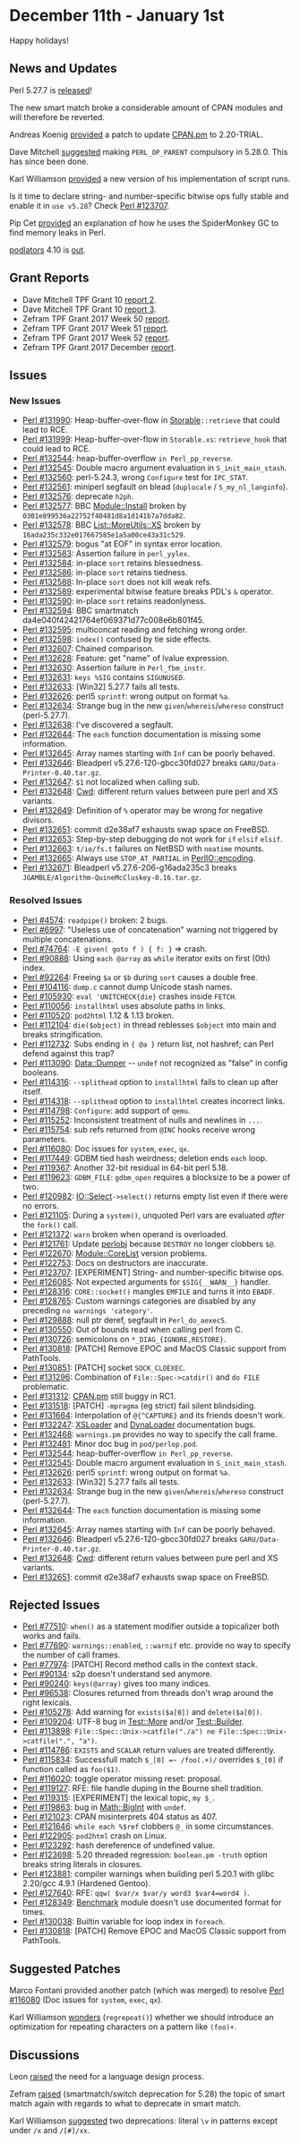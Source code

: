 # December 11th - January 1st

Happy holidays!

## News and Updates

Perl 5.27.7 is
[released](http://nntp.perl.org/group/perl.perl5.porters/248274)!

The new smart match broke a considerable amount of CPAN modules and
will therefore be reverted.

Andreas Koenig
[provided](http://nntp.perl.org/group/perl.perl5.porters/247938) a
patch to update [CPAN.pm](http://metacpan.org/pod/CPAN) to 2.20-TRIAL.

Dave Mitchell
[suggested](http://nntp.perl.org/group/perl.perl5.porters/248072)
making `PERL_OP_PARENT` compulsory in 5.28.0. This has since been
done.

Karl Williamson
[provided](http://nntp.perl.org/group/perl.perl5.porters/248095)
a new version of his implementation of script runs.

Is it time to declare string- and number-specific bitwise ops fully
stable and enable it in `use v5.28`? Check
[Perl #123707](http://rt.perl.org/Ticket/Display.html?id=123707).

Pip Cet
[provided](http://nntp.perl.org/group/perl.perl5.porters/247925)
an explanation of how he uses the SpiderMonkey GC to find memory leaks
in Perl.

[podlators](https://metacpan.org/release/podlators) 4.10 is
[out](http://nntp.perl.org/group/perl.perl5.porters/248401).

## Grant Reports

* Dave Mitchell TPF Grant 10
  [report 2](http://nntp.perl.org/group/perl.perl5.porters/248042).
* Dave Mitchell TPF Grant 10
  [report 3](http://nntp.perl.org/group/perl.perl5.porters/248045).
* Zefram TPF Grant 2017 Week 50
  [report](http://nntp.perl.org/group/perl.perl5.porters/248167).
* Zefram TPF Grant 2017 Week 51
  [report](http://nntp.perl.org/group/perl.perl5.porters/248383).
* Zefram TPF Grant 2017 Week 52
  [report](http://nntp.perl.org/group/perl.perl5.porters/248579).
* Zefram TPF Grant 2017 December
  [report](http://nntp.perl.org/group/perl.perl5.porters/248580).

## Issues


### New Issues

* [Perl #131990](http://rt.perl.org/Ticket/Display.html?id=131990):
  Heap-buffer-over-flow in
  [Storable](http://metacpan.org/pod/Storable)`::retrieve` that
  could lead to RCE.
* [Perl #131999](http://rt.perl.org/Ticket/Display.html?id=131999):
  Heap-buffer-over-flow in `Storable.xs`: `retrieve_hook` that could
  lead to RCE.
* [Perl #132544](http://rt.perl.org/Ticket/Display.html?id=132544):
  heap-buffer-overflow `in Perl_pp_reverse`.
* [Perl #132545](http://rt.perl.org/Ticket/Display.html?id=132545):
  Double macro argument evaluation in `S_init_main_stash`.
* [Perl #132560](http://rt.perl.org/Ticket/Display.html?id=132560):
  perl-5.24.3, wrong `Configure` test for `IPC_STAT`.
* [Perl #132561](http://rt.perl.org/Ticket/Display.html?id=132561):
  miniperl segfault on blead (`duplocale` / `S_my_nl_langinfo`).
* [Perl #132576](http://rt.perl.org/Ticket/Display.html?id=132576):
  deprecate `h2ph`.
* [Perl #132577](http://rt.perl.org/Ticket/Display.html?id=132577): BBC
  [Module::Install](http://metacpan.org/pod/Module::Install) broken by
  `0301e899536a22752f40481d8a1d141b7a7dda82`.
* [Perl #132578](http://rt.perl.org/Ticket/Display.html?id=132578): BBC
  [List::MoreUtils::XS](http://metacpan.org/pod/List::MoreUtils::XS)
   broken by `16ada235c332e017667585e1a5a00ce43a31c529`.
* [Perl #132579](http://rt.perl.org/Ticket/Display.html?id=132579):
  bogus "at EOF" in syntax error location.
* [Perl #132583](http://rt.perl.org/Ticket/Display.html?id=132583):
  Assertion failure in `perl_yylex`.
* [Perl #132584](http://rt.perl.org/Ticket/Display.html?id=132584):
  in-place `sort` retains blessedness.
* [Perl #132586](http://rt.perl.org/Ticket/Display.html?id=132586):
  in-place `sort` retains tiedness.
* [Perl #132588](http://rt.perl.org/Ticket/Display.html?id=132588):
  In-place `sort` does not kill weak refs.
* [Perl #132589](http://rt.perl.org/Ticket/Display.html?id=132589):
  experimental bitwise feature breaks PDL's `&` operator.
* [Perl #132590](http://rt.perl.org/Ticket/Display.html?id=132590):
  in-place `sort` retains readonlyness.
* [Perl #132594](http://rt.perl.org/Ticket/Display.html?id=132594): BBC
  smartmatch da4e040f42421764ef069371d77c008e6b801f45.
* [Perl #132595](http://rt.perl.org/Ticket/Display.html?id=132595):
  multiconcat reading and fetching wrong order.
* [Perl #132598](http://rt.perl.org/Ticket/Display.html?id=132598):
  `index()` confused by tie side effects.
* [Perl #132607](http://rt.perl.org/Ticket/Display.html?id=132607):
  Chained comparison.
* [Perl #132628](http://rt.perl.org/Ticket/Display.html?id=132628):
  Feature: get "name" of lvalue expression.
* [Perl #132630](http://rt.perl.org/Ticket/Display.html?id=132630):
  Assertion failure in `Perl_fbm_instr`.
* [Perl #132631](http://rt.perl.org/Ticket/Display.html?id=132631):
  `keys %SIG` contains `SIGUNUSED`.
* [Perl #132633](http://rt.perl.org/Ticket/Display.html?id=132633):
  [Win32] 5.27.7 fails all tests.
* [Perl #132626](http://rt.perl.org/Ticket/Display.html?id=132626):
  perl5 `sprintf`: wrong output on format `%a`.
* [Perl #132634](http://rt.perl.org/Ticket/Display.html?id=132634):
  Strange bug in the new `given`/`whereis`/`whereso` construct
  (perl-5.27.7).
* [Perl #132638](http://rt.perl.org/Ticket/Display.html?id=132638):
  I've discovered a segfault.
* [Perl #132644](http://rt.perl.org/Ticket/Display.html?id=132644): The
  `each` function documentation is missing some information.
* [Perl #132645](http://rt.perl.org/Ticket/Display.html?id=132645):
  Array names starting with `Inf` can be poorly behaved.
* [Perl #132646](http://rt.perl.org/Ticket/Display.html?id=132646):
  Bleadperl v5.27.6-120-gbcc30fd027 breaks
  `GARU/Data-Printer-0.40.tar.gz`.
* [Perl #132647](http://rt.perl.org/Ticket/Display.html?id=132647):
  `$1` not localized when calling sub.
* [Perl #132648](http://rt.perl.org/Ticket/Display.html?id=132648):
  [Cwd](http://metacpan.org/pod/Cwd): different return values between
  pure perl and XS variants.
* [Perl #132649](http://rt.perl.org/Ticket/Display.html?id=132649):
  Definition of `%` operator may be wrong for negative divisors.
* [Perl #132651](http://rt.perl.org/Ticket/Display.html?id=132651):
  commit d2e38af7 exhausts swap space on FreeBSD.
* [Perl #132653](http://rt.perl.org/Ticket/Display.html?id=132653):
  Step-by-step debugging do not work for `if` `elsif` `elsif`.
* [Perl #132663](http://rt.perl.org/Ticket/Display.html?id=132663):
  `t/io/fs.t` failures on NetBSD with `noatime` mounts.
* [Perl #132665](http://rt.perl.org/Ticket/Display.html?id=132665):
  Always use `STOP_AT_PARTIAL` in
  [PerlIO::encoding](http://metacpan.org/pod/PerlIO::encoding).
* [Perl #132671](http://rt.perl.org/Ticket/Display.html?id=132671):
  Bleadperl v5.27.6-206-g16ada235c3 breaks
  `JGAMBLE/Algorithm-QuineMcCluskey-0.16.tar.gz`.

### Resolved Issues

* [Perl #4574](http://rt.perl.org/Ticket/Display.html?id=4574):
  `readpipe()` broken: 2 bugs.
* [Perl #6997](http://rt.perl.org/Ticket/Display.html?id=6997):
  "Useless use of concatenation" warning not triggered by multiple
  concatenations.
* [Perl #74764](http://rt.perl.org/Ticket/Display.html?id=74764):
  `-E given( goto f ) { f: }` => crash.
* [Perl #90888](http://rt.perl.org/Ticket/Display.html?id=90888): Using
  `each @array` as `while` iterator exits on first (0th) index.
* [Perl #92264](http://rt.perl.org/Ticket/Display.html?id=92264):
  Freeing `$a` or `$b` during `sort` causes a double free.
* [Perl #104116](http://rt.perl.org/Ticket/Display.html?id=104116):
  `dump.c` cannot dump Unicode stash names.
* [Perl #105930](http://rt.perl.org/Ticket/Display.html?id=105930):
  `eval 'UNITCHECK{die}` crashes inside `FETCH`.
* [Perl #110056](http://rt.perl.org/Ticket/Display.html?id=110056):
  `installhtml` uses absolute paths in links.
* [Perl #110520](http://rt.perl.org/Ticket/Display.html?id=110520):
  `pod2html` 1.12 & 1.13 broken.
* [Perl #112104](http://rt.perl.org/Ticket/Display.html?id=112104):
  `die($object)` in thread reblesses `$object` into main and breaks
  stringification.
* [Perl #112732](http://rt.perl.org/Ticket/Display.html?id=112732):
  Subs ending in `{ @a }` return list, not hashref; can Perl defend
  against this trap?
* [Perl #113090](http://rt.perl.org/Ticket/Display.html?id=113090):
  [Data::Dumper](http://metacpan.org/pod/Data::Dumper) -- `undef` not
  recognized as "false" in config booleans.
* [Perl #114316](http://rt.perl.org/Ticket/Display.html?id=114316):
  `--splithead` option to `installhtml` fails to clean up after
  itself.
* [Perl #114318](http://rt.perl.org/Ticket/Display.html?id=114318):
  `--splithead` option to `installhtml` creates incorrect links.
* [Perl #114798](http://rt.perl.org/Ticket/Display.html?id=114798):
  `Configure`: add support of `qemu`.
* [Perl #115252](http://rt.perl.org/Ticket/Display.html?id=115252):
  Inconsistent treatment of nulls and newlines in `...`.
* [Perl #115754](http://rt.perl.org/Ticket/Display.html?id=115754): sub
  refs returned from `@INC` hooks receive wrong parameters.
* [Perl #116080](http://rt.perl.org/Ticket/Display.html?id=116080):
  Doc issues for `system`, `exec`, `qx`.
* [Perl #117449](http://rt.perl.org/Ticket/Display.html?id=117449):
  GDBM tied hash weirdness; deletion ends `each` loop.
* [Perl #119367](http://rt.perl.org/Ticket/Display.html?id=119367):
  Another 32-bit residual in 64-bit perl 5.18.
* [Perl #119623](http://rt.perl.org/Ticket/Display.html?id=119623):
  `GDBM_FILE`: `gdbm_open` requires a blocksize to be a power of two.
* [Perl #120982](http://rt.perl.org/Ticket/Display.html?id=120982):
  [IO::Select](http://metacpan.org/pod/IO::Select)`->select()` returns
  empty list even if there were no errors.
* [Perl #121105](http://rt.perl.org/Ticket/Display.html?id=121105):
  During a `system()`, unquoted Perl vars are evaluated _after_ the
  `fork()` call.
* [Perl #121372](http://rt.perl.org/Ticket/Display.html?id=121372):
  `warn` broken when operand is overloaded.
* [Perl #121761](http://rt.perl.org/Ticket/Display.html?id=121761):
  Update [perlobj](http://metacpan.org/pod/perlobj) because `DESTROY`
  no longer clobbers `$@`.
* [Perl #122670](http://rt.perl.org/Ticket/Display.html?id=122670):
  [Module::CoreList](http://metacpan.org/pod/Module::CoreList) version
  problems.
* [Perl #122753](http://rt.perl.org/Ticket/Display.html?id=122753):
  Docs on destructors are inaccurate.
* [Perl #123707](http://rt.perl.org/Ticket/Display.html?id=123707):
  \[EXPERIMENT\] String- and number-specific bitwise ops.
* [Perl #126085](http://rt.perl.org/Ticket/Display.html?id=126085): Not
  expected arguments for `$SIG{__WARN__}` handler.
* [Perl #128316](http://rt.perl.org/Ticket/Display.html?id=128316):
  `CORE::socket()` mangles `EMFILE` and turns it into `EBADF`.
* [Perl #128765](http://rt.perl.org/Ticket/Display.html?id=128765):
  Custom warnings categories are disabled by any preceding
  `no warnings 'category'`.
* [Perl #129888](http://rt.perl.org/Ticket/Display.html?id=129888):
  null ptr deref, segfault in `Perl_do_aexec5`.
* [Perl #130550](http://rt.perl.org/Ticket/Display.html?id=130550): Out
  of bounds read when calling perl from C.
* [Perl #130726](http://rt.perl.org/Ticket/Display.html?id=130726):
  semicolons on `*_DIAG_{IGNORE,RESTORE}`.
* [Perl #130818](http://rt.perl.org/Ticket/Display.html?id=130818):
  \[PATCH\] Remove EPOC and MacOS Classic support from PathTools.
* [Perl #130851](http://rt.perl.org/Ticket/Display.html?id=130851):
  \[PATCH\] socket `SOCK_CLOEXEC`.
* [Perl #131296](http://rt.perl.org/Ticket/Display.html?id=131296):
  Combination of `File::Spec->catdir()` and `do FILE` problematic.
* [Perl #131312](http://rt.perl.org/Ticket/Display.html?id=131312):
  [CPAN.pm](http://metacpan.org/pod/CPAN) still buggy in RC1.
* [Perl #131518](http://rt.perl.org/Ticket/Display.html?id=131518):
  \[PATCH\] `-mpragma` (eg strict) fail silent blindsiding.
* [Perl #131664](http://rt.perl.org/Ticket/Display.html?id=131664):
  Interpolation of `@{^CAPTURE}` and its friends doesn't work.
* [Perl #132247](http://rt.perl.org/Ticket/Display.html?id=132247):
  [XSLoader](http://metacpan.org/pod/XSLoader) and
  [DynaLoader](http://metacpan.org/pod/DynaLoader) documentation bugs.
* [Perl #132468](http://rt.perl.org/Ticket/Display.html?id=132468):
  `warnings.pm` provides no way to specify the call frame.
* [Perl #132481](http://rt.perl.org/Ticket/Display.html?id=132481):
  Minor doc bug in `pod/perlop.pod`.
* [Perl #132544](http://rt.perl.org/Ticket/Display.html?id=132544):
  heap-buffer-overflow `in Perl_pp_reverse`.
* [Perl #132545](http://rt.perl.org/Ticket/Display.html?id=132545):
  Double macro argument evaluation in `S_init_main_stash`.
* [Perl #132626](http://rt.perl.org/Ticket/Display.html?id=132626):
  perl5 `sprintf`: wrong output on format `%a`.
* [Perl #132633](http://rt.perl.org/Ticket/Display.html?id=132633):
  [Win32] 5.27.7 fails all tests.
* [Perl #132634](http://rt.perl.org/Ticket/Display.html?id=132634):
  Strange bug in the new `given`/`whereis`/`whereso` construct
  (perl-5.27.7).
* [Perl #132644](http://rt.perl.org/Ticket/Display.html?id=132644): The
  `each` function documentation is missing some information.
* [Perl #132645](http://rt.perl.org/Ticket/Display.html?id=132645):
  Array names starting with `Inf` can be poorly behaved.
* [Perl #132646](http://rt.perl.org/Ticket/Display.html?id=132646):
  Bleadperl v5.27.6-120-gbcc30fd027 breaks
  `GARU/Data-Printer-0.40.tar.gz`.
* [Perl #132648](http://rt.perl.org/Ticket/Display.html?id=132648):
  [Cwd](http://metacpan.org/pod/Cwd): different return values between
  pure perl and XS variants.
* [Perl #132651](http://rt.perl.org/Ticket/Display.html?id=132651):
  commit d2e38af7 exhausts swap space on FreeBSD.

## Rejected Issues

* [Perl #77510](http://rt.perl.org/Ticket/Display.html?id=77510):
  `when()` as a statement modifier outside a topicalizer both works and
  fails.
* [Perl #77690](http://rt.perl.org/Ticket/Display.html?id=77690):
  `warnings::enabled`, `::warnif` etc. provide no way to specify the
  number of call frames.
* [Perl #77974](http://rt.perl.org/Ticket/Display.html?id=77974):
  \[PATCH\] Record method calls in the context stack.
* [Perl #90134](http://rt.perl.org/Ticket/Display.html?id=90134): s2p
  doesn't understand sed anymore.
* [Perl #90240](http://rt.perl.org/Ticket/Display.html?id=90240):
  `keys(@array)` gives too many indices.
* [Perl #96538](http://rt.perl.org/Ticket/Display.html?id=96538):
  Closures returned from threads don't wrap around the right lexicals.
* [Perl #105278](http://rt.perl.org/Ticket/Display.html?id=105278): Add
  warning for `exists($a[0])` and `delete($a[0])`.
* [Perl #109204](http://rt.perl.org/Ticket/Display.html?id=109204):
  UTF-8 bug in [Test::More](http://metacpan.org/pod/Test::More) and/or
  [Test::Builder](http://metacpan.org/pod/Test::Builder).
* [Perl #113898](http://rt.perl.org/Ticket/Display.html?id=113898):
  `File::Spec::Unix->catfile("./a") ne File::Spec::Unix->catfile(".", "a")`.
* [Perl #114786](http://rt.perl.org/Ticket/Display.html?id=114786):
  `EXISTS` and `SCALAR` return values are treated differently.
* [Perl #115834](http://rt.perl.org/Ticket/Display.html?id=115834):
  Successfull match `$_[0] =~ /foo(.+)/` overrides `$_[0]` if
  function called as `foo($1)`.
* [Perl #116020](http://rt.perl.org/Ticket/Display.html?id=116020):
  toggle operator missing reset: proposal.
* [Perl #119127](http://rt.perl.org/Ticket/Display.html?id=119127):
  RFE: file handle duping in the Bourne shell tradition.
* [Perl #119315](http://rt.perl.org/Ticket/Display.html?id=119315):
  \[EXPERIMENT\] the lexical topic, `my $_`.
* [Perl #119863](http://rt.perl.org/Ticket/Display.html?id=119863): bug
  in [Math::BigInt](http://metacpan.org/pod/Math::BigInt) with `undef`.
* [Perl #121023](http://rt.perl.org/Ticket/Display.html?id=121023):
  CPAN misinterprets 404 status as 407.
* [Perl #121646](http://rt.perl.org/Ticket/Display.html?id=121646):
  `while each %$ref` clobbers `@_` in some circumstances.
* [Perl #122905](http://rt.perl.org/Ticket/Display.html?id=122905):
  `pod2html` crash on Linux.
* [Perl #123292](http://rt.perl.org/Ticket/Display.html?id=123292):
  hash dereference of undefined value.
* [Perl #123698](http://rt.perl.org/Ticket/Display.html?id=123698):
  5.20 threaded regression: `boolean.pm -truth` option breaks string
  literals in closures.
* [Perl #123881](http://rt.perl.org/Ticket/Display.html?id=123881):
  compiler warnings when building perl 5.20.1 with glibc 2.20/gcc
  4.9.1 (Hardened Gentoo).
* [Perl #127640](http://rt.perl.org/Ticket/Display.html?id=127640):
  RFE: `qqw( $var/x $var/y word3 $var4=word4 )`.
* [Perl #128349](http://rt.perl.org/Ticket/Display.html?id=128349):
  [Benchmark](http://metacpan.org/pod/Benchmark) module doesn't use
  documented format for times.
* [Perl #130038](http://rt.perl.org/Ticket/Display.html?id=130038):
  Builtin variable for loop index in `foreach`.
* [Perl #130818](http://rt.perl.org/Ticket/Display.html?id=130818):
  \[PATCH\] Remove EPOC and MacOS Classic support from PathTools.

## Suggested Patches

Marco Fontani provided another patch (which was merged) to resolve
[Perl #116080](http://rt.perl.org/Ticket/Display.html?id=116080)
(Doc issues for `system`, `exec`, `qx`).

Karl Williamson
[wonders](http://nntp.perl.org/group/perl.perl5.porters/248570)
(`regrepeat()`) whether we should introduce an optimization for
repeating characters on a pattern like `(foo)+`.

## Discussions

Leon [raised](http://nntp.perl.org/group/perl.perl5.porters/248481)
the need for a language design process.

Zefram [raised](http://nntp.perl.org/group/perl.perl5.porters/248507)
(smartmatch/switch deprecation for 5.28) the topic of smart match
again with regards to what to deprecate in smart match.

Karl Williamson
[suggested](http://nntp.perl.org/group/perl.perl5.porters/248568) two
deprecations: literal `\v` in patterns except under `/x` and `/[#]/xx`.
